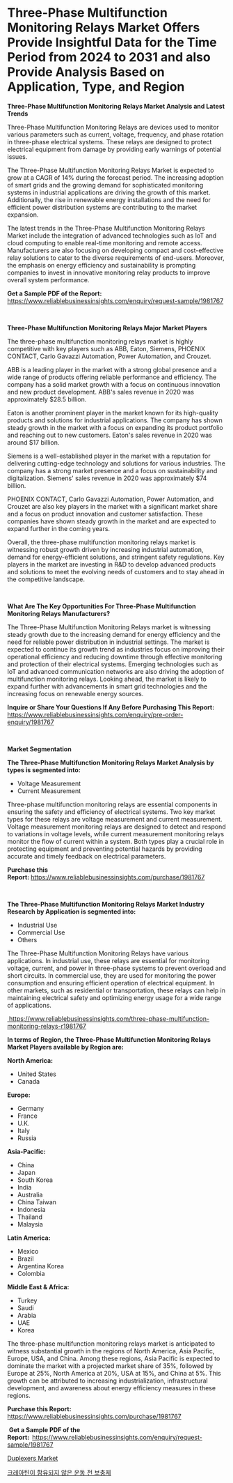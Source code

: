 <p><h1>Three-Phase Multifunction Monitoring Relays Market Offers Provide Insightful Data for the Time Period from 2024 to 2031 and also Provide Analysis Based on Application, Type, and Region</h1></p><p><strong>Three-Phase Multifunction Monitoring Relays Market Analysis and Latest Trends</strong></p>
<p><p>Three-Phase Multifunction Monitoring Relays are devices used to monitor various parameters such as current, voltage, frequency, and phase rotation in three-phase electrical systems. These relays are designed to protect electrical equipment from damage by providing early warnings of potential issues.</p><p>The Three-Phase Multifunction Monitoring Relays Market is expected to grow at a CAGR of 14% during the forecast period. The increasing adoption of smart grids and the growing demand for sophisticated monitoring systems in industrial applications are driving the growth of this market. Additionally, the rise in renewable energy installations and the need for efficient power distribution systems are contributing to the market expansion.</p><p>The latest trends in the Three-Phase Multifunction Monitoring Relays Market include the integration of advanced technologies such as IoT and cloud computing to enable real-time monitoring and remote access. Manufacturers are also focusing on developing compact and cost-effective relay solutions to cater to the diverse requirements of end-users. Moreover, the emphasis on energy efficiency and sustainability is prompting companies to invest in innovative monitoring relay products to improve overall system performance.</p></p>
<p><strong>Get a Sample PDF of the Report:&nbsp;</strong> <a href="https://www.reliablebusinessinsights.com/enquiry/request-sample/1981767">https://www.reliablebusinessinsights.com/enquiry/request-sample/1981767</a></p>
<p>&nbsp;</p>
<p><strong>Three-Phase Multifunction Monitoring Relays Major Market Players</strong></p>
<p><p>The three-phase multifunction monitoring relays market is highly competitive with key players such as ABB, Eaton, Siemens, PHOENIX CONTACT, Carlo Gavazzi Automation, Power Automation, and Crouzet. </p><p>ABB is a leading player in the market with a strong global presence and a wide range of products offering reliable performance and efficiency. The company has a solid market growth with a focus on continuous innovation and new product development. ABB's sales revenue in 2020 was approximately $28.5 billion.</p><p>Eaton is another prominent player in the market known for its high-quality products and solutions for industrial applications. The company has shown steady growth in the market with a focus on expanding its product portfolio and reaching out to new customers. Eaton's sales revenue in 2020 was around $17 billion.</p><p>Siemens is a well-established player in the market with a reputation for delivering cutting-edge technology and solutions for various industries. The company has a strong market presence and a focus on sustainability and digitalization. Siemens' sales revenue in 2020 was approximately $74 billion.</p><p>PHOENIX CONTACT, Carlo Gavazzi Automation, Power Automation, and Crouzet are also key players in the market with a significant market share and a focus on product innovation and customer satisfaction. These companies have shown steady growth in the market and are expected to expand further in the coming years.</p><p>Overall, the three-phase multifunction monitoring relays market is witnessing robust growth driven by increasing industrial automation, demand for energy-efficient solutions, and stringent safety regulations. Key players in the market are investing in R&D to develop advanced products and solutions to meet the evolving needs of customers and to stay ahead in the competitive landscape.</p></p>
<p>&nbsp;</p>
<p><strong>What Are The Key Opportunities For Three-Phase Multifunction Monitoring Relays Manufacturers?</strong></p>
<p><p>The Three-Phase Multifunction Monitoring Relays market is witnessing steady growth due to the increasing demand for energy efficiency and the need for reliable power distribution in industrial settings. The market is expected to continue its growth trend as industries focus on improving their operational efficiency and reducing downtime through effective monitoring and protection of their electrical systems. Emerging technologies such as IoT and advanced communication networks are also driving the adoption of multifunction monitoring relays. Looking ahead, the market is likely to expand further with advancements in smart grid technologies and the increasing focus on renewable energy sources.</p></p>
<p><strong>Inquire or Share Your Questions If Any Before Purchasing This Report:</strong> <a href="https://www.reliablebusinessinsights.com/enquiry/pre-order-enquiry/1981767">https://www.reliablebusinessinsights.com/enquiry/pre-order-enquiry/1981767</a></p>
<p>&nbsp;</p>
<p><strong>Market Segmentation</strong></p>
<p><strong>The Three-Phase Multifunction Monitoring Relays Market Analysis by types is segmented into:</strong></p>
<p><ul><li>Voltage Measurement</li><li>Current Measurement</li></ul></p>
<p><p>Three-phase multifunction monitoring relays are essential components in ensuring the safety and efficiency of electrical systems. Two key market types for these relays are voltage measurement and current measurement. Voltage measurement monitoring relays are designed to detect and respond to variations in voltage levels, while current measurement monitoring relays monitor the flow of current within a system. Both types play a crucial role in protecting equipment and preventing potential hazards by providing accurate and timely feedback on electrical parameters.</p></p>
<p><strong>Purchase this Report:&nbsp;</strong><a href="https://www.reliablebusinessinsights.com/purchase/1981767">https://www.reliablebusinessinsights.com/purchase/1981767</a></p>
<p>&nbsp;</p>
<p><strong>The Three-Phase Multifunction Monitoring Relays Market Industry Research by Application is segmented into:</strong></p>
<p><ul><li>Industrial Use</li><li>Commercial Use</li><li>Others</li></ul></p>
<p><p>The Three-Phase Multifunction Monitoring Relays have various applications. In industrial use, these relays are essential for monitoring voltage, current, and power in three-phase systems to prevent overload and short circuits. In commercial use, they are used for monitoring the power consumption and ensuring efficient operation of electrical equipment. In other markets, such as residential or transportation, these relays can help in maintaining electrical safety and optimizing energy usage for a wide range of applications.</p></p>
<p><a href="https://www.reliablebusinessinsights.com/three-phase-multifunction-monitoring-relays-r1981767">&nbsp;https://www.reliablebusinessinsights.com/three-phase-multifunction-monitoring-relays-r1981767</a></p>
<p><strong>In terms of Region, the Three-Phase Multifunction Monitoring Relays Market Players available by Region are:</strong></p>
<p>
    <p> <strong> North America: </strong>
        <ul>
            <li>United States</li>
            <li>Canada</li>
        </ul>
        </p> 
    <p> <strong> Europe: </strong>
        <ul>
            <li>Germany</li>
            <li>France</li>
            <li>U.K.</li>
            <li>Italy</li>
            <li>Russia</li>
        </ul>
        </p> 
    <p> <strong> Asia-Pacific: </strong>
        <ul>
            <li>China</li>
            <li>Japan</li>
            <li>South Korea</li>
            <li>India</li>
            <li>Australia</li>
            <li>China Taiwan</li>
            <li>Indonesia</li>
            <li>Thailand</li>
            <li>Malaysia</li>
        </ul>
        </p> 
    <p> <strong> Latin America: </strong>
        <ul>
            <li>Mexico</li>
            <li>Brazil</li>
            <li>Argentina Korea</li>
            <li>Colombia</li>
        </ul>
        </p> 
    <p> <strong> Middle East & Africa: </strong>
        <ul>
            <li>Turkey</li>
            <li>Saudi</li>
            <li>Arabia</li>
            <li>UAE</li>
            <li>Korea</li>
        </ul>
    </p>
    </p>
<p><p>The three-phase multifunction monitoring relays market is anticipated to witness substantial growth in the regions of North America, Asia Pacific, Europe, USA, and China. Among these regions, Asia Pacific is expected to dominate the market with a projected market share of 35%, followed by Europe at 25%, North America at 20%, USA at 15%, and China at 5%. This growth can be attributed to increasing industrialization, infrastructural development, and awareness about energy efficiency measures in these regions.</p></p>
<p><strong>Purchase this Report: </strong><a href="https://www.reliablebusinessinsights.com/purchase/1981767">https://www.reliablebusinessinsights.com/purchase/1981767</a></p>
<p>&nbsp;<strong>Get a Sample PDF of the Report:&nbsp;&nbsp;</strong><a href="https://www.reliablebusinessinsights.com/enquiry/request-sample/1981767">https://www.reliablebusinessinsights.com/enquiry/request-sample/1981767</a></p>
<p><strong></strong></p>
<p><p><a href="https://github.com/lukmanduiky01/Market-Research-Report-List-1/blob/main/duplexers-market.md">Duplexers Market</a></p><p><a href="https://github.com/durgin521/Market-Research-Report-List-2/blob/main/6838815159573.md">크레아틴이 함유되지 않은 운동 전 보충제</a></p></p>